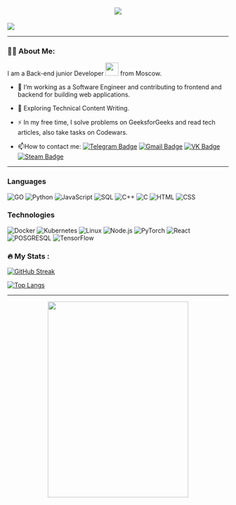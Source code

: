 <h1>
    <h1 align="center">
  <a href="https://git.io/typing-svg">
    <img src="https://readme-typing-svg.herokuapp.com?font=Fira+Code&size=30&pause=1000&color=5BCD00&background=FF3F9400&random=false&width=435&lines=Wake+up,+Neo...;The+matrix+has+you...;Folow+the+white+rebbit.;Knok,+knok,+Neo&center=true&size=30">
  </a>
</h1>
  </h1>

  ![](https://komarev.com/ghpvc/?username=D0k-ich&label=PROFILE+VIEWS&style=flat&color=blueviolet)

---

### :man_technologist: About Me:
I am a Back-end junior Developer <img src="https://media.giphy.com/media/WUlplcMpOCEmTGBtBW/giphy.gif" width="30"> from Moscow.
- :telescope: I’m working as a Software Engineer and contributing to frontend and backend for building web applications.

- :seedling: Exploring Technical Content Writing.

- :zap: In my free time, I solve problems on GeeksforGeeks and read tech articles, also take tasks on Codewars.

- :mailbox:How to contact me:  [![Telegram Badge](https://img.shields.io/badge/-Telegram-4B0082?style=flat&logo=Telegram&logoColor=white)](https://t.me/Dok_ich) [![Gmail Badge](https://img.shields.io/badge/-Gmail-4B0082?style=flat&logo=Gmail&logoColor=white)](mailto:yjrurubyu20015@gmail.com) [![VK Badge](https://img.shields.io/badge/-VK-4B0082?style=flat&logo=VK&logoColor=white)]([https://vk.com/dok_ich](https://vk.com/dok_ich)) [![Steam Badge](https://img.shields.io/badge/-Steam-4B0082?style=flat&logo=Steam&logoColor=white)](https://steamcommunity.com/profiles/76561198388152878/](https://steamcommunity.com/profiles/76561198388152878/))
---

### Languages


![GO](https://img.shields.io/badge/-Golang-000?&logo=Go)
![Python](https://img.shields.io/badge/-Python-000?&logo=Python)
![JavaScript](https://img.shields.io/badge/-JavaScript-000?&logo=JavaScript)
![SQL](https://img.shields.io/badge/-SQL-000?&logo=MySQL)
![C++](https://img.shields.io/badge/-C++-000?&logo=c%2b%2b&logoColor=00599C)
![C](https://img.shields.io/badge/-C-000?&logo=C)
![HTML](https://img.shields.io/badge/-HTML-000?logo=html5)
![CSS](https://img.shields.io/badge/-CSS-000?&logo=Css3)

### Technologies

![Docker](https://img.shields.io/badge/-Docker-000?&logo=Docker)
![Kubernetes](https://img.shields.io/badge/-Kubernetes-000?&logo=Kubernetes)
![Linux](https://img.shields.io/badge/-Linux-000?&logo=Linux)
![Node.js](https://img.shields.io/badge/-Node.js-000?&logo=node.js)
![PyTorch](https://img.shields.io/badge/-PyTorch-000?&logo=PyTorch)
![React](https://img.shields.io/badge/-React-000?&logo=React)
![POSGRESQL](https://img.shields.io/badge/-Postgresql-000?&logo=Postgresql)
![TensorFlow](https://img.shields.io/badge/-TensorFlow-000?&logo=TensorFlow)


### :fire: My Stats :
[![GitHub Streak](https://streak-stats.demolab.com?user=D0K-ich&theme=hacker&hide_border=true&border_radius=15.5)](https://git.io/streak-stats)

[![Top Langs](https://github-readme-stats.vercel.app/api/top-langs/?username=D0K-ich&layout=compact&theme=vision-friendly-dark)](https://github.com/anuraghazra/github-readme-stats)

---

<p align="center">
  <img width="320" height="445" src="https://spotify-github-profile.vercel.app/api/view?uid=31obkvcv6v4uaq7euhizamvlfwva&cover_image=true&theme=default&show_offline=true&background_color=000000&interchange=true&bar_color=4f4eb1&bar_color_cover=true">
</p>
